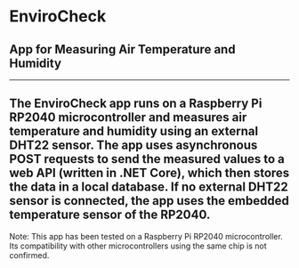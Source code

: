 # EnviroCheck
## App for Measuring Air Temperature and Humidity
---
The EnviroCheck app runs on a Raspberry Pi RP2040 microcontroller and measures air temperature and humidity using an external DHT22 sensor. The app uses asynchronous POST requests to send the measured values to a web API (written in .NET Core), which then stores the data in a local database. If no external DHT22 sensor is connected, the app uses the embedded temperature sensor of the RP2040.
---
Note: This app has been tested on a Raspberry Pi RP2040 microcontroller. Its compatibility with other microcontrollers using the same chip is not confirmed.
